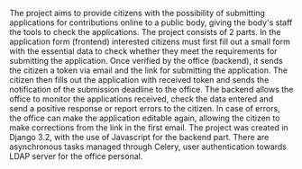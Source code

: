 The project aims to provide citizens with the possibility of submitting applications for contributions online to a public body, giving the body's staff the tools to check the applications.
The project consists of 2 parts. In the application form (frontend) interested citizens must first fill out a small form with the essential data to check whether they meet the requirements for submitting the application.
Once verified by the office (backend), it sends the citizen a token via email and the link for submitting the application.
The citizen then fills out the application with received token and sends the notification of the submission deadline to the office.
The backend allows the office to monitor the applications received, check the data entered and send a positive response or report errors to the citizen. In case of errors, the office can make the application editable again, allowing the citizen to make corrections from the link in the first email.
The project was created in Django 3.2, with the use of Javascript for the backend part. There are asynchronous tasks managed through Celery, user authentication towards LDAP server for the office personal.
